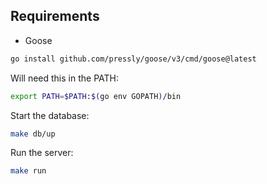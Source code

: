 ## Requirements

- Goose
```bash
go install github.com/pressly/goose/v3/cmd/goose@latest
```

Will need this in the PATH:
```bash
export PATH=$PATH:$(go env GOPATH)/bin
```

Start the database:

```bash
make db/up
```

Run the server:

```bash
make run
```
